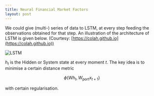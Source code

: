 ```yaml
---
title: Neural Financial Market Factors
layout: post
---
```


<script type="text/javascript" src="https://cdnjs.cloudflare.com/ajax/libs/mathjax/2.7.0/MathJax.js?config=TeX-AMS-MML_HTMLorMML"></script>
<script type="text/x-mathjax-config">MathJax.Hub.Config({tex2jax: {inlineMath: [['$','$'], ['\\(','\\)']]}});</script>

We could give (multi-) series of data to LSTM, at every step feeding the observations obtained for that step. An illustration of the architecture of LSTM is given below. (Courtesy: [https://colah.github.io](https://colah.github.io))

![LSTM](https://colah.github.io/posts/2015-08-Understanding-LSTMs/img/RNN-unrolled.png)

$h_t$ is the Hidden or System state at every moment $t$. The key idea is to minimise a certain distance metric 

$$\phi(Wh_t,W_{\text{port}}x_{t+1})$$

with certain regularisation.


